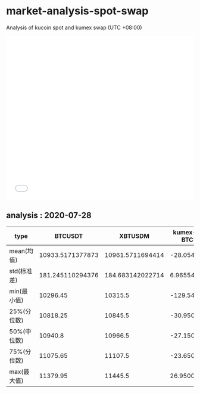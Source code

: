 # market-analysis-spot-swap
Analysis of kucoin spot and kumex swap (UTC +08:00)

<iframe width="100%" height="440" src="./data.html" frameborder="no" border="0" scrolling="no"></iframe>

## analysis : 2020-07-28

type | BTCUSDT | XBTUSDM | kumex-XBTUSDM-BTCUSDT_arb
---|---|---|---
mean(均值) | 10933.5171377873 | 10961.5711694414 | -28.0540316597747
std(标准差) | 181.245110294376 | 184.683142022714 | 6.96554517217804
min(最小值) | 10296.45 | 10315.5 | -129.549999999999
25%(分位数) | 10818.25 | 10845.5 | -30.9500000000007
50%(中位数) | 10940.8 | 10966.5 | -27.1500000000014
75%(分位数) | 11075.65 | 11107.5 | -23.6500000000014
max(最大值) | 11379.95 | 11445.5 | 26.9500000000007
